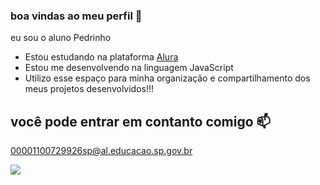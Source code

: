 ### boa vindas ao meu perfil 👻

eu sou o aluno Pedrinho

- Estou estudando na plataforma [Alura]( https://cursos.alura.com.br )
- Estou me desenvolvendo na linguagem JavaScript
- Utilizo esse espaço para minha organização e compartilhamento dos meus projetos desenvolvidos!!!




 ## você pode entrar em contanto comigo 📫

 00001100729926sp@al.educacao.sp.gov.br



 ![](https://media1.tenor.com/m/MCBkr6dWLkUAAAAd/corinthians-rodrigo-garro.gif)
